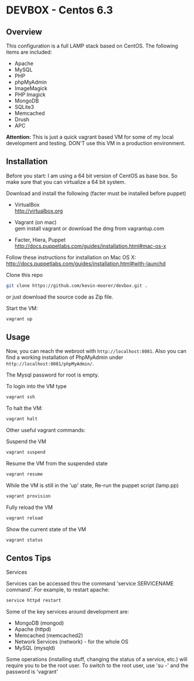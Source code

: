 # DEVBOX - Centos 6.3

## Overview

This configuration is a full LAMP stack based on CentOS.
The following items are included:

* Apache
* MySQL
* PHP
* phpMyAdmin
* ImageMagick
* PHP Imagick
* MongoDB
* SQLite3
* Memcached
* Drush
* APC


**Attention:** This is just a quick vagrant based VM for some of my local development and testing.
DON'T use this VM in a production environment.


## Installation

Before you start: 
I am using a 64 bit version of CentOS as base box. So make sure that you can virtualize a 64 bit system.

Download and install the following (facter must be installed before puppet)

* VirtualBox  
http://virtualbox.org

* Vagrant (on mac)   
gem install vagrant or download the dmg from vagrantup.com

* Facter, Hiera, Puppet  
http://docs.puppetlabs.com/guides/installation.html#mac-os-x  

Follow these instructions for installation on Mac OS X:  
http://docs.puppetlabs.com/guides/installation.html#with-launchd


Clone this repo

```bash
git clone https://github.com/kevin-moorer/devbox.git .
```

or just download the source code as Zip file.

Start the VM:

```bash
vagrant up
```



## Usage

Now, you can reach the webroot with `http://localhost:8081`.
Also you can find a working installation of PhpMyAdmin under `http://localhost:8081/phpMyAdmin/`.

The Mysql password for root is empty.

To login into the VM type
```bash
vagrant ssh
```

To halt the VM:
```bash
vagrant halt
```

Other useful vagrant commands:

Suspend the VM
```bash
vagrant suspend 
```

Resume the VM from the suspended state
```bash
vagrant resume
```

While the VM is still in the 'up' state, Re-run the puppet script (lamp.pp)
```bash
vagrant provision
```

Fully reload the VM
```bash
vagrant reload
```

Show the current state of the VM
```bash
vagrant status
```


## Centos Tips

Services

Services can be accessed thru the command 'service SERVICENAME command'.
For example, to restart apache: 
```bash 
service httpd restart
```

Some of the key services around development are:
* MongoDB (mongod)
* Apache (httpd)
* Memcached (memcached2)
* Network Services (network) - for the whole OS
* MySQL (mysqld)


Some operations (installing stuff, changing the status of a service, etc.) will require you to be 
the root user. To switch to the root user, use 'su -' and the password is 'vagrant'






















